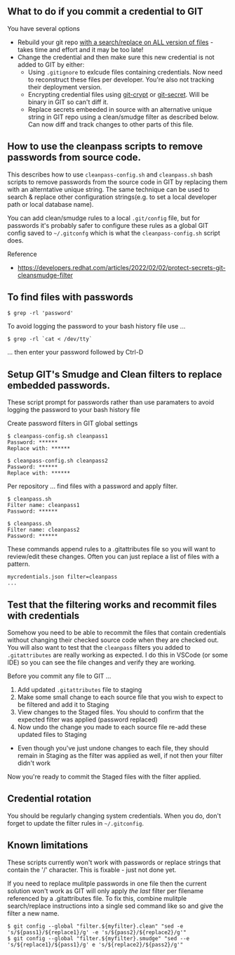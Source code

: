 ## What to do if you commit a credential to GIT

You have several options
- Rebuild your git repo [with a search/replace on ALL version of files](https://stackoverflow.com/questions/46950829/how-to-replace-a-string-in-whole-git-history) - takes time and effort and it may be too late!
- Change the credential and then make sure this new credential is not added to GIT by either: 
  - Using `.gitignore` to exlcude files containing credentials. Now need to reconstruct these files per developer. You're also not tracking their deployment version.
  - Encrypting credential files using [git-crypt](https://github.com/AGWA/git-crypt) or [git-secret](https://git-secret.io/). Will be binary in GIT so can't diff it.
  - Replace secrets embeeded in source with an alternative unique string in GIT repo using a clean/smudge filter as described below. Can now diff and track changes to other parts of this file.

## How to use the cleanpass scripts to remove passwords from source code.

This describes how to use `cleanpass-config.sh` and `cleanpass.sh` bash scripts to remove passwords from the source code in GIT by replacing them with an alterntative unique string.  The same technique can be used to search & replace other configuration strings(e.g. to set a local developer path or local database name). 

You can add clean/smudge rules to a local `.git/config` file, but for passwords it's probably safer to configure these
rules as a global GIT config saved to `~/.gitconfg` which is what the `cleanpass-config.sh` script does.

Reference
- https://developers.redhat.com/articles/2022/02/02/protect-secrets-git-cleansmudge-filter

## To find files with passwords

    $ grep -rl 'password'

To avoid logging the password to your bash history file use ...

    $ grep -rl `cat < /dev/tty`

... then enter your password followed by Ctrl-D

## Setup GIT's Smudge and Clean filters to replace embedded passwords.

These script prompt for passwords rather than use paramaters to avoid logging the password to your bash history file

Create password filters in GIT global settings

    $ cleanpass-config.sh cleanpass1
    Password: ******
    Replace with: ******

    $ cleanpass-config.sh cleanpass2
    Password: ******
    Replace with: ******

Per repository ... find files with a password and apply filter.

    $ cleanpass.sh 
    Filter name: cleanpass1
    Password: ******

    $ cleanpass.sh 
    Filter name: cleanpass2
    Password: ******

These commands append rules to a .gitattributes file so you will want to review/edit these changes.
Often you can just replace a list of files with a pattern.

```
mycredentials.json filter=cleanpass
...
```

## Test that the filtering works and recommit files with credentials

Somehow you need to be able to recommit the files that contain credentials without changing their checked source code when they are checked out.
You will also want to test that the `cleanpass` filters you added to `.gitattributes` are really working as expected. 
I do this in VSCode (or some IDE) so you can see the file changes and verify they are working.

Before you commit any file to GIT ...

1.  Add updated `.gitattributes` file to staging 
2.  Make some small change to each source file that you wish to expect to be filtered and add it to Staging
3.  View changes to the Staged files. You should to confirm that the expected filter was applied (password replaced)
4.  Now undo the change you made to each source file re-add these updated files to Staging
  - Even though you've just undone changes to each file, they should remain in Staging as the filter was applied as well, if not then your filter didn't work

Now you're ready to commit the Staged files with the filter applied.

## Credential rotation

You should be regularly changing system credentials. When you do, don't forget to update the filter rules in `~/.gitconfig`.

## Known limitations

These scripts currently won't work with passwords or replace strings that contain the '/' character. This is fixable - just not done yet.

If you need to replace mulitple passwords in one file then the current solution won't work as GIT will only apply *the last* filter per filename referenced by a .gitattributes file.  To fix this, combine mulitple search/replace instructions into a single sed command like so and give the filter a new name.

    $ git config --global "filter.${myfilter}.clean" "sed -e 's/${pass1}/${replace1}/g' -e 's/${pass2}/${replace2}/g'"
    $ git config --global "filter.${myfilter}.smudge" "sed --e 's/${replace1}/${pass1}/g' e 's/${replace2}/${pass2}/g'"
